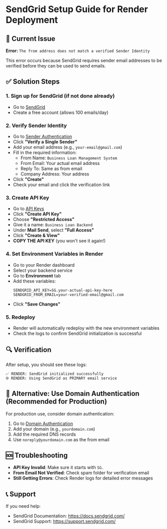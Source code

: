 # SendGrid Setup Guide for Render Deployment

## 🚨 Current Issue
**Error:** `The from address does not match a verified Sender Identity`

This error occurs because SendGrid requires sender email addresses to be verified before they can be used to send emails.

## ✅ Solution Steps

### 1. Sign up for SendGrid (if not done already)
- Go to [SendGrid](https://app.sendgrid.com/)
- Create a free account (allows 100 emails/day)

### 2. Verify Sender Identity
- Go to [Sender Authentication](https://app.sendgrid.com/settings/sender_auth)
- Click **"Verify a Single Sender"**
- Add your email address (e.g., `your-email@gmail.com`)
- Fill in the required information:
  - From Name: `Business Loan Management System`
  - From Email: Your actual email address
  - Reply To: Same as from email
  - Company Address: Your address
- Click **"Create"**
- Check your email and click the verification link

### 3. Create API Key
- Go to [API Keys](https://app.sendgrid.com/settings/api_keys)
- Click **"Create API Key"**
- Choose **"Restricted Access"**
- Give it a name: `Business Loan Backend`
- Under **Mail Send**, select **"Full Access"**
- Click **"Create & View"**
- **COPY THE API KEY** (you won't see it again!)

### 4. Set Environment Variables in Render
- Go to your Render dashboard
- Select your backend service
- Go to **Environment** tab
- Add these variables:
  ```
  SENDGRID_API_KEY=SG.your-actual-api-key-here
  SENDGRID_FROM_EMAIL=your-verified-email@gmail.com
  ```
- Click **"Save Changes"**

### 5. Redeploy
- Render will automatically redeploy with the new environment variables
- Check the logs to confirm SendGrid initialization is successful

## 🔍 Verification
After setup, you should see these logs:
```
✅ RENDER: SendGrid initialized successfully
🌐 RENDER: Using SendGrid as PRIMARY email service
```

## 📧 Alternative: Use Domain Authentication (Recommended for Production)
For production use, consider domain authentication:
1. Go to [Domain Authentication](https://app.sendgrid.com/settings/sender_auth/domain)
2. Add your domain (e.g., `yourdomain.com`)
3. Add the required DNS records
4. Use `noreply@yourdomain.com` as the from email

## 🆘 Troubleshooting
- **API Key Invalid**: Make sure it starts with `SG.`
- **From Email Not Verified**: Check spam folder for verification email
- **Still Getting Errors**: Check Render logs for detailed error messages

## 📞 Support
If you need help:
- SendGrid Documentation: https://docs.sendgrid.com/
- SendGrid Support: https://support.sendgrid.com/
